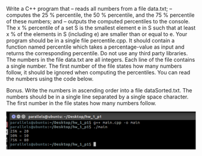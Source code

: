 Write a C++ program that
– reads all numbers from a file data.txt;
– computes the 25 % percentile, the 50 % percentile, and the 75 % percentile of these numbers; and
– outputs the computed percentiles to the console.
The x % percentile of a set S is the smallest element e in S such that at least x % of the elements in S
(including e) are smaller than or equal to e.
Your program should be in a single file percentile.cpp. It should contain a function named percentile
which takes a percentage-value as input and returns the corresponding percentile. Do not use any
third party libraries.
The numbers in the file data.txt are all integers. Each line of the file contains a single number. The
first number of the file states how many numbers follow, it should be ignored when computing the
percentiles. You can read the numbers using the code below.

Bonus. Write the numbers in ascending order into a file dataSorted.txt. The numbers should be
in a single line separated by a single space character. The first number in the file states how many
numbers follow.

![alt text](https://github.com/pfdinc/sorting_and_percentile/blob/master/Screen%20Shot%202017-10-22%20at%208.26.04%20AM.png )

